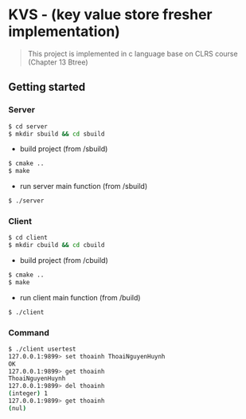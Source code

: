 # KVS - (key value store fresher implementation)

> This project is implemented in c language base on CLRS course (Chapter 13 Btree)

## Getting started

### Server

```sh
$ cd server
$ mkdir sbuild && cd sbuild
```

* build project (from /sbuild)

```sh
$ cmake ..
$ make
```

* run server main function (from /sbuild)

```sh
$ ./server
```

### Client

```sh
$ cd client
$ mkdir cbuild && cd cbuild
```

* build project (from /cbuild)

```sh
$ cmake ..
$ make
```

* run client main function (from /build)

```sh
$ ./client
```


### Command


```sh
$ ./client usertest
127.0.0.1:9899> set thoainh ThoaiNguyenHuynh
OK 
127.0.0.1:9899> get thoainh
ThoaiNguyenHuynh
127.0.0.1:9899> del thoainh
(integer) 1
127.0.0.1:9899> get thoainh
(nul)
```
